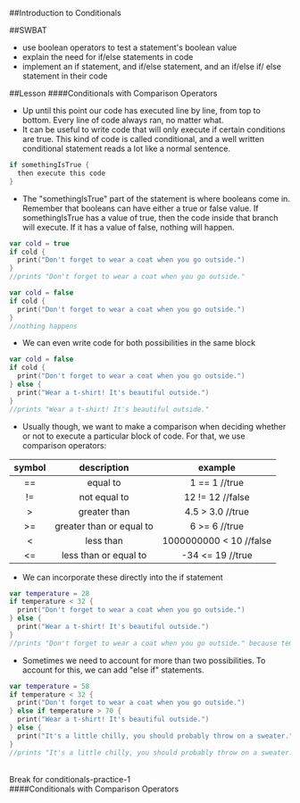 ##Introduction to Conditionals

##SWBAT
- use boolean operators to test a statement's boolean value
- explain the need for if/else statements in code
- implement an if statement, and if/else statement, and an if/else if/ else statement in their code

##Lesson
####Conditionals with Comparison Operators
- Up until this point our code has executed line by line, from top to bottom. Every line of code always ran, no matter what.
- It can be useful to write code that will only execute if certain conditions are true. This kind of code is called conditional, and a well written conditional statement reads a lot like a normal sentence.
```Swift
if somethingIsTrue {
  then execute this code
}
```
- The "somethingIsTrue" part of the statement is where booleans come in. Remember that booleans can have either a true or false value. If somethingIsTrue has a value of true, then the code inside that branch will execute. If it has a value of false, nothing will happen.
```Swift
var cold = true
if cold {
  print("Don't forget to wear a coat when you go outside.")
}
//prints "Don't forget to wear a coat when you go outside."
```
```Swift
var cold = false
if cold {
  print("Don't forget to wear a coat when you go outside.")
}
//nothing happens
```
- We can even write code for both possibilities in the same block
```Swift
var cold = false
if cold {
  print("Don't forget to wear a coat when you go outside.")
} else {
  print("Wear a t-shirt! It's beautiful outside.")
}
//prints "Wear a t-shirt! It's beautiful outside."
```
- Usually though, we want to make a comparison when deciding whether or not to execute a particular block of code. For that, we use comparison operators:

symbol|description|example
:------: | :------: | :-----:
==|equal to|1 == 1   //true
!=|not equal to|12 != 12   //false
>|greater than|4.5 > 3.0   //true
>=|greater than or equal to|6 >= 6   //true
<|less than|1000000000 < 10   //false
<=|less than or equal to|-34 <= 19   //true
- We can incorporate these directly into the if statement
```Swift
var temperature = 28
if temperature < 32 {
  print("Don't forget to wear a coat when you go outside.")
} else {
  print("Wear a t-shirt! It's beautiful outside.")
}
//prints "Don't forget to wear a coat when you go outside." because temperature < 32 is true
```
- Sometimes we need to account for more than two possibilities. To account for this, we can add "else if" statements.
```Swift
var temperature = 58
if temperature < 32 {
  print("Don't forget to wear a coat when you go outside.")
} else if temperature > 70 {
  print("Wear a t-shirt! It's beautiful outside.")
} else {
  print("It's a little chilly, you should probably throw on a sweater.")
}
//prints "It's a little chilly, you should probably throw on a sweater." because temperature < 32 and temperature > 70 are both false
```
<br>
Break for conditionals-practice-1
<br>
####Conditionals with Comparison Operators
